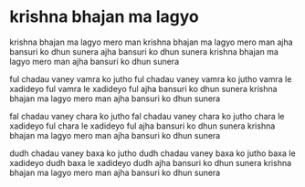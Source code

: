 # krishna bhajan ma lagyo
krishna bhajan ma lagyo mero man
krishna bhajan ma lagyo mero man
ajha bansuri ko dhun sunera
ajha bansuri ko dhun sunera
krishna bhajan ma lagyo mero man
ajha bansuri ko dhun sunera

ful chadau vaney vamra ko jutho
ful chadau vaney vamra ko jutho
vamra le xadideyo ful
vamra le xadideyo ful
ajha bansuri ko dhun sunera
krishna bhajan ma lagyo mero man
ajha bansuri ko dhun sunera

fal chadau vaney chara ko jutho
fal chadau vaney chara ko jutho
chara le xadideyo ful
chara le xadideyo ful
ajha bansuri ko dhun sunera
krishna bhajan ma lagyo mero man
ajha bansuri ko dhun sunera

dudh chadau vaney baxa ko jutho
dudh chadau vaney baxa ko jutho
baxa le xadideyo dudh
baxa le xadideyo dudh
ajha bansuri ko dhun sunera
krishna bhajan ma lagyo mero man
ajha bansuri ko dhun sunera
